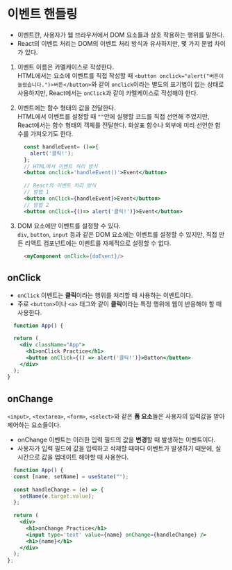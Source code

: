 # 이벤트 핸들링
- 이벤트란, 사용자가 웹 브라우저에서 DOM 요소들과 상호 작용하는 행위를 말한다.
- React의 이벤트 처리는 DOM의 이벤트 처리 방식과 유사하지만, 몇 가지 문법 차이가 있다.

1. 이벤트 이름은 카멜케이스로 작성한다.<br>
  HTML에서는 요소에 이벤트를 직접 작성할 때 `<button onclick="alert("버튼이 눌렸습니다.")>버튼</button>`와 같이 `onclick`이라는 별도의 표기법이 없는 상태로 사용하지만, React에서는 `onClick`과 같이 카멜케이스로 작성해야 한다.

2. 이벤트에는 함수 형태의 값을 전달한다.<br>
  HTML에서 이벤트를 설정할 때 `""`안에 실행할 코드를 직접 선언해 주었지만, React에서는 함수 형태의 객체를 전달한다. 화살표 함수나 외부에 미리 선언한 함수를 가져오기도 한다.
    ```jsx
      const handleEvent= ()=>{
        alert('클릭!');
      }; 
      // HTML에서 이벤트 처리 방식
      <button onclick='handleEvent()'>Event</button>
      
      // React의 이벤트 처리 방식
      // 방법 1
      <button onClick={handleEvent}>Event</button>
      // 방법 2
      <button onClick={()=> alert('클릭!')}>Event</button>
    ```

3. DOM 요소에만 이벤트를 설정할 수 있다.<br>
  `div`, `button`, `input` 등과 같은 DOM 요소에는 이벤트를 설정할 수 있지만, 직접 만든 리액트 컴포넌트에는 이벤트를 자체적으로 설정할 수 없다.
    ```html
      <myComponent onClick={doEvent}/>
    ```

## onClick
- `onClick` 이벤트는 **클릭**이라는 행위를 처리할 때 사용하는 이벤트이다.
- 주로 `<button>`이나 `<a>` 태그와 같이 **클릭**이라는 특정 행위에 웹이 반응해야 할 때 사용한다.

```jsx
  function App() {

  return (
    <div className="App">
      <h1>onClick Practice</h1>
      <button onClick={() => alert('클릭!')}>Button</button>
    </div>
  );
}
```

## onChange
`<input>`, `<textarea>`, `<form>`, `<select>`와 같은 **폼 요소**들은 사용자의 입력값을 받아 제어하는 요소들이다.
- onChange 이벤트는 이러한 입력 필드의 값을 **변경**할 때 발생하는 이벤트이다.
- 사용자가 입력 필드에 값을 입력하고 삭제할 때마다 이벤트가 발생하기 때문에, 실시간으로 값을 업데이트 해야할 때 사용한다.

```jsx
  function App() {
  const [name, setName] = useState("");
  
  const handleChange = (e) => {
  	setName(e.target.value);
  };
  
  return (
  	<div>
      <h1>onChange Practice</h1>
      <input type='text' value={name} onChange={handleChange} />
      <h1>{name}</h1>
    </div>
  ); 
};
```